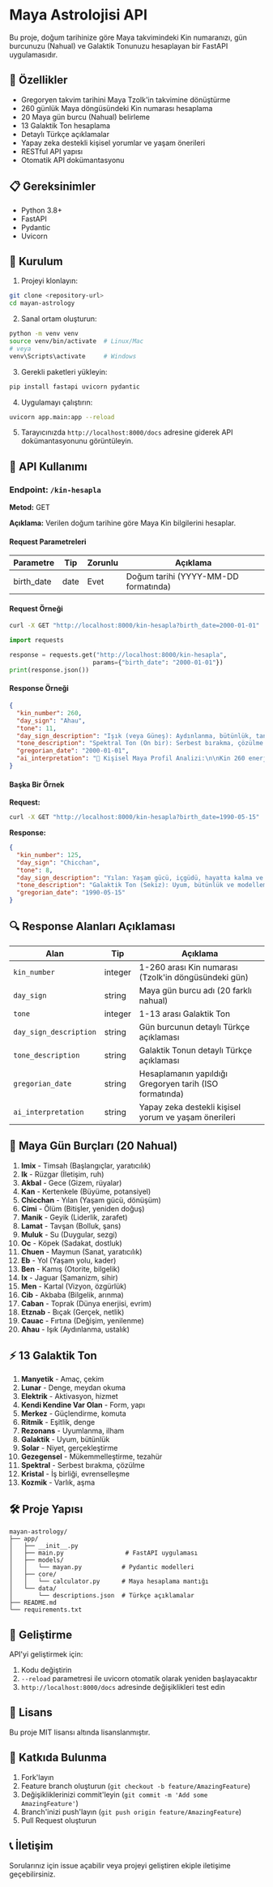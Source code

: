 # Maya Astrolojisi API

Bu proje, doğum tarihinize göre Maya takvimindeki Kin numaranızı, gün burcunuzu (Nahual) ve Galaktik Tonunuzu hesaplayan bir FastAPI uygulamasıdır.

## 🌟 Özellikler

- Gregoryen takvim tarihini Maya Tzolk'in takvimine dönüştürme
- 260 günlük Maya döngüsündeki Kin numarası hesaplama
- 20 Maya gün burcu (Nahual) belirleme
- 13 Galaktik Ton hesaplama
- Detaylı Türkçe açıklamalar
- Yapay zeka destekli kişisel yorumlar ve yaşam önerileri
- RESTful API yapısı
- Otomatik API dokümantasyonu

## 📋 Gereksinimler

- Python 3.8+
- FastAPI
- Pydantic
- Uvicorn

## 🚀 Kurulum

1. Projeyi klonlayın:

```bash
git clone <repository-url>
cd mayan-astrology
```

2. Sanal ortam oluşturun:

```bash
python -m venv venv
source venv/bin/activate  # Linux/Mac
# veya
venv\Scripts\activate     # Windows
```

3. Gerekli paketleri yükleyin:

```bash
pip install fastapi uvicorn pydantic
```

4. Uygulamayı çalıştırın:

```bash
uvicorn app.main:app --reload
```

5. Tarayıcınızda `http://localhost:8000/docs` adresine giderek API dokümantasyonunu görüntüleyin.

## 📖 API Kullanımı

### Endpoint: `/kin-hesapla`

**Metod:** GET

**Açıklama:** Verilen doğum tarihine göre Maya Kin bilgilerini hesaplar.

#### Request Parametreleri

| Parametre  | Tip  | Zorunlu | Açıklama                             |
| ---------- | ---- | ------- | ------------------------------------ |
| birth_date | date | Evet    | Doğum tarihi (YYYY-MM-DD formatında) |

#### Request Örneği

```bash
curl -X GET "http://localhost:8000/kin-hesapla?birth_date=2000-01-01"
```

```python
import requests

response = requests.get("http://localhost:8000/kin-hesapla",
                       params={"birth_date": "2000-01-01"})
print(response.json())
```

#### Response Örneği

```json
{
  "kin_number": 260,
  "day_sign": "Ahau",
  "tone": 11,
  "day_sign_description": "Işık (veya Güneş): Aydınlanma, bütünlük, tanrısal sevgi ve ustalığın sembolüdür. Sanatsal, sevgi dolu ve evrensel bilinçle bağlantılıdır.",
  "tone_description": "Spektral Ton (On bir): Serbest bırakma, çözülme ve özgürleşmenin enerjisidir. Eskiyi bırakıp yeniliğe yer açmayı simgeler.",
  "gregorian_date": "2000-01-01",
  "ai_interpretation": "🌟 Kişisel Maya Profil Analizi:\n\nKin 260 enerjisi taşıyorsunuz - bu size özel bir kozmik imza verir. Ustalık ve tamamlanma döngüsündesiniz. Bilgeliğinizi paylaşın.\n\nAhau gün burcunuzun getirdiği özellikler: Aydınlanma enerjinizle çevrenizi aydınlatın. Ustalık yolunda ilerleyin.\n\nGalaktik Ton 11 ile: Spektral enerjiniz ile serbest bırakırsınız. Eski kalıpları kırma cesaretiniz vardır.\n\n🔮 Yaşam Önerisi: Maya takvimine göre, şu an evrensel enerjilerle uyum içinde yaşayabileceğiniz özel bir dönemdeysiniz."
}
```

#### Başka Bir Örnek

**Request:**

```bash
curl -X GET "http://localhost:8000/kin-hesapla?birth_date=1990-05-15"
```

**Response:**

```json
{
  "kin_number": 125,
  "day_sign": "Chicchan",
  "tone": 8,
  "day_sign_description": "Yılan: Yaşam gücü, içgüdü, hayatta kalma ve dönüşümün sembolüdür. Güçlü, karizmatik ve tutkulu bir enerjiye sahiptir.",
  "tone_description": "Galaktik Ton (Sekiz): Uyum, bütünlük ve modellemenin enerjisidir. İnançları ve eylemleri bütünleştirerek örnek olmayı temsil eder.",
  "gregorian_date": "1990-05-15"
}
```

## 🔍 Response Alanları Açıklaması

| Alan                   | Tip     | Açıklama                                                |
| ---------------------- | ------- | ------------------------------------------------------- |
| `kin_number`           | integer | 1-260 arası Kin numarası (Tzolk'in döngüsündeki gün)    |
| `day_sign`             | string  | Maya gün burcu adı (20 farklı nahual)                   |
| `tone`                 | integer | 1-13 arası Galaktik Ton                                 |
| `day_sign_description` | string  | Gün burcunun detaylı Türkçe açıklaması                  |
| `tone_description`     | string  | Galaktik Tonun detaylı Türkçe açıklaması                |
| `gregorian_date`       | string  | Hesaplamanın yapıldığı Gregoryen tarih (ISO formatında) |
| `ai_interpretation`    | string  | Yapay zeka destekli kişisel yorum ve yaşam önerileri    |

## 🎯 Maya Gün Burçları (20 Nahual)

1. **Imix** - Timsah (Başlangıçlar, yaratıcılık)
2. **Ik** - Rüzgar (İletişim, ruh)
3. **Akbal** - Gece (Gizem, rüyalar)
4. **Kan** - Kertenkele (Büyüme, potansiyel)
5. **Chicchan** - Yılan (Yaşam gücü, dönüşüm)
6. **Cimi** - Ölüm (Bitişler, yeniden doğuş)
7. **Manik** - Geyik (Liderlik, zarafet)
8. **Lamat** - Tavşan (Bolluk, şans)
9. **Muluk** - Su (Duygular, sezgi)
10. **Oc** - Köpek (Sadakat, dostluk)
11. **Chuen** - Maymun (Sanat, yaratıcılık)
12. **Eb** - Yol (Yaşam yolu, kader)
13. **Ben** - Kamış (Otorite, bilgelik)
14. **Ix** - Jaguar (Şamanizm, sihir)
15. **Men** - Kartal (Vizyon, özgürlük)
16. **Cib** - Akbaba (Bilgelik, arınma)
17. **Caban** - Toprak (Dünya enerjisi, evrim)
18. **Etznab** - Bıçak (Gerçek, netlik)
19. **Cauac** - Fırtına (Değişim, yenilenme)
20. **Ahau** - Işık (Aydınlanma, ustalık)

## ⚡ 13 Galaktik Ton

1. **Manyetik** - Amaç, çekim
2. **Lunar** - Denge, meydan okuma
3. **Elektrik** - Aktivasyon, hizmet
4. **Kendi Kendine Var Olan** - Form, yapı
5. **Merkez** - Güçlendirme, komuta
6. **Ritmik** - Eşitlik, denge
7. **Rezonans** - Uyumlanma, ilham
8. **Galaktik** - Uyum, bütünlük
9. **Solar** - Niyet, gerçekleştirme
10. **Gezegensel** - Mükemmelleştirme, tezahür
11. **Spektral** - Serbest bırakma, çözülme
12. **Kristal** - İş birliği, evrenselleşme
13. **Kozmik** - Varlık, aşma

## 🛠️ Proje Yapısı

```
mayan-astrology/
├── app/
│   ├── __init__.py
│   ├── main.py                 # FastAPI uygulaması
│   ├── models/
│   │   └── mayan.py           # Pydantic modelleri
│   ├── core/
│   │   └── calculator.py      # Maya hesaplama mantığı
│   └── data/
│       └── descriptions.json  # Türkçe açıklamalar
├── README.md
└── requirements.txt
```

## 🔧 Geliştirme

API'yi geliştirmek için:

1. Kodu değiştirin
2. `--reload` parametresi ile uvicorn otomatik olarak yeniden başlayacaktır
3. `http://localhost:8000/docs` adresinde değişiklikleri test edin

## 📝 Lisans

Bu proje MIT lisansı altında lisanslanmıştır.

## 🤝 Katkıda Bulunma

1. Fork'layın
2. Feature branch oluşturun (`git checkout -b feature/AmazingFeature`)
3. Değişikliklerinizi commit'leyin (`git commit -m 'Add some AmazingFeature'`)
4. Branch'inizi push'layın (`git push origin feature/AmazingFeature`)
5. Pull Request oluşturun

## 📞 İletişim

Sorularınız için issue açabilir veya projeyi geliştiren ekiple iletişime geçebilirsiniz.
